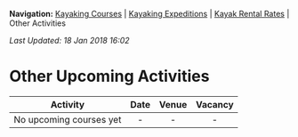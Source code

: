 **Navigation:** [Kayaking Courses](index) &#124; [Kayaking Expeditions](expedition) &#124; [Kayak Rental Rates](rental) &#124; Other Activities

_Last Updated: 18 Jan 2018 16:02_
# Other Upcoming Activities

Activity | Date | Venue | Vacancy
:---:|:---:|:---:|:---:
No upcoming courses yet|-|-|-

